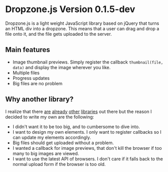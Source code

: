 # Dropzone.js Version 0.1.5-dev

Dropzone.js is a light weight JavaScript library based on jQuery that turns an HTML div into a dropzone. This means that a user can drag and drop a file onto it, and the file gets uploaded to the server.

## Main features

- Image thumbnail previews. Simply register the callback `thumbnail(file, data)` and display the image wherever you like.
- Multiple files
- Progress updates
- Big files are no problem

## Why another library?

I realize that there [are](http://valums.com/ajax-upload/) [already](http://tutorialzine.com/2011/09/html5-file-upload-jquery-php/) [other](http://code.google.com/p/html5uploader/) [libraries](http://blueimp.github.com/jQuery-File-Upload/) out there but the reason I decided to write my own are the following:

- I didn't want it to be too big, and to cumbersome to dive into.
- I want to design my own elements. I only want to register callbacks so I can update my elements accordingly.
- Big files should get uploaded without a problem.
- I wanted a callback for image previews, that don't kill the browser if too many to big images are viewed.
- I want to use the latest API of browsers. I don't care if it falls back to the normal upload form if the browser is too old.
